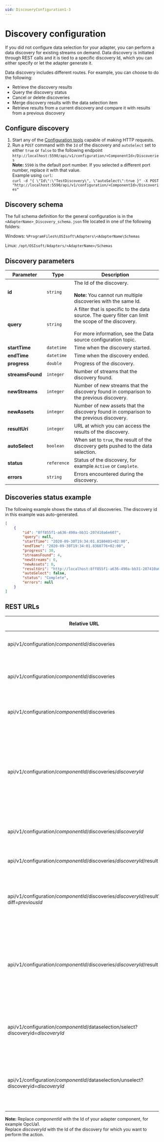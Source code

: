 ```yaml
---
uid: DiscoveryConfiguration1-3
---
```


# Discovery configuration

If you did not configure data selection for your adapter, you can perform a data discovery for existing streams on demand. Data discovery is initiated through REST calls and it is tied to a specific discovery Id, which you can either specify or let the adapter generate it.

 Data discovery includes different routes. For example, you can choose to do the following:

- Retrieve the discovery results
- Query the discovery status
- Cancel or delete discoveries
- Merge discovery results with the data selection item
- Retrieve results from a current discovery and compare it with results from a previous discovery

## Configure discovery

1. Start any of the [Configuration tools](xref:ConfigurationTools1-3) capable of making HTTP requests.
2. Run a `POST` command with the `Id` of the discovery and `autoSelect` set to either `true` or `false` to the following endpoint `http://localhost:5590/api/v1/configuration/<ComponentId>/Discoveries`<br>**Note:** `5590` is the default port number. If you selected a different port number, replace it with that value.<br> Example using `curl`:<br>`curl -d "{ \"Id\":\"TestDiscovery\", \"autoSelect\":true }" -X POST "http://localhost:5590/api/v1/configuration/<ComponentId>/Discoveries"`

## Discovery schema

The full schema definition for the general configuration is in the `<AdapterName>_Discovery_schema.json` file located in one of the following folders:

Windows: `%ProgramFiles%\OSIsoft\Adapters\<AdapterName\Schemas`

Linux: `/opt/OSIsoft/Adapters/<AdapterName>/Schemas`

## Discovery parameters

Parameter | Type| Description
---------|----------|---------
 **id** | `string` | The Id of the discovery. <br><br> **Note:** You cannot run multiple discoveries with the same Id.
 **query** | `string` | A filter that is specific to the data source. The query filter can limit the scope of the discovery.<br><br>For more information, see the Data source configuration topic.
 **startTime** | `datetime` | Time when the discovery started.
 **endTime** | `datetime`| Time when the discovery ended.
 **progress** | `double` | Progress of the discovery. 
 **streamsFound** | `integer` | Number of streams that the discovery found.
 **newStreams** | `integer` | Number of new streams that the discovery found in comparison to the previous discovery.
 **newAssets** | `integer` | Number of new assets that the discovery found in comparison to the previous discovery.
 **resultUri** | `integer` | URL at which you can access the results of the discovery.
 **autoSelect** | `boolean` | When set to `true`, the result of the discovery gets pushed to the data selection.
 **status** | `reference` | Status of the discovery, for example `Active` or `Complete`.
 **errors** | `string`| Errors encountered during the discovery.

## Discoveries status example

The following example shows the status of all discoveries. The discovery id in this example was auto-generated.

```json
[
    {
        "id": "8ff855f1-a636-490a-bb31-207410a6e607",
        "query": null,
        "startTime": "2020-09-30T19:34:01.8180401+02:00",
        "endTime": "2020-09-30T19:34:01.8368776+02:00",
        "progress": 30,
        "streamsFound": 4,
        "newStreams": 0,
        "newAssets": 0,
        "resultUri": "http://localhost:8ff855f1-a636-490a-bb31-207410a6e607/result",
        "autoSelect": false,
        "status": "Complete",
        "errors": null
    }
]
```

## REST URLs

| Relative URL                                                                          | HTTP verb | Action                                                                                                                                  |
|---------------------------------------------------------------------------------------|-----------|-----------------------------------------------------------------------------------------------------------------------------------------|
| api/v1/configuration/_componentId_/discoveries                                        | GET       | Returns status of all discoveries                                                                                                       |
| api/v1/configuration/_componentId_/discoveries                                        | POST      | Initiates a new discovery and returns its Id                                                                                            |
| api/v1/configuration/_componentId_/discoveries                                        | DELETE    | Cancels and deletes all saved discoveries                                                                                               |
| api/v1/configuration/_componentId_/discoveries/_discoveryId_                          | GET       | Gets the status of an individual discovery<br>**Note:** If a discovery with the specified Id does not exist, you will get an error message                                                                                           |
| api/v1/configuration/_componentId_/discoveries/_discoveryId_                          | DELETE    | Cancels and deletes discovery and result                                                                                                |
| api/v1/configuration/_componentId_/discoveries/_discoveryId_/result                   | GET       | Returns the result of a discovery                                                                                                       |
| api/v1/configuration/_componentId_/discoveries/_discoveryId_/result?diff=_previousId_ | GET       | Returns the difference between the result and the previous result                                                                       |
| api/v1/configuration/_componentId_/discoveries/_discoveryId_/result                   | DELETE    | Cancels and deletes discovery and result.<br>**Note:** The discovery Id is still valid, but a query will contain a status of `canceled` |
| api/v1/configuration/_componentId_/dataselection/select?discoveryid=_discoveryId_     | POST      | Adds the discovered items to data selection with selected set to `true`                                                                   |
| api/v1/configuration/_componentId_/dataselection/unselect?discoveryid=_discoveryId_   | POST      | Adds the discovered items to data selection with selected set to `false`                                                                 |

**Note:** Replace _componentId_ with the Id of your adapter component, for example OpcUa1.<br>Replace _discoveryId_ with the Id of the discovery for which you want to perform the action.
